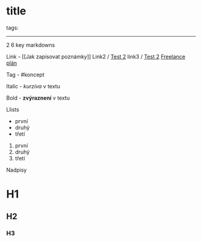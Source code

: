 # title
tags:

---
2
6 key markdowns

Link - [[Jak zapisovat poznámky]]
Link2 / [Test 2](Untitled/Test%202.md)
link3 / [Test 2](Untitled/Test%202.md)
[Freelance plán](Freelance%20plán.md)

Tag - #koncept

Italic - *kurzíva* v textu

Bold - **zvýraznení** v textu

Llists
- první
- druhý
- třetí

1. první
2. druhý
3. třetí

Nadpisy

# H1
## H2
### H3
<!--stackedit_data:
eyJoaXN0b3J5IjpbNzI3ODQ3NjY0LDI5Mjc3MDE0NCwxNTg0Mj
A5NDAyXX0=
-->